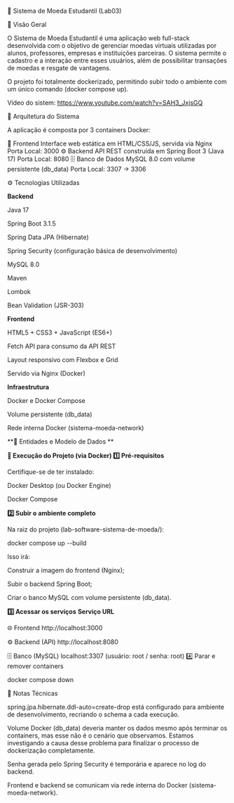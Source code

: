 🚀 Sistema de Moeda Estudantil (Lab03)

📘 Visão Geral

O Sistema de Moeda Estudantil é uma aplicação web full-stack desenvolvida com o objetivo de gerenciar moedas virtuais utilizadas por alunos, professores, empresas e instituições parceiras.
O sistema permite o cadastro e a interação entre esses usuários, além de possibilitar transações de moedas e resgate de vantagens.

O projeto foi totalmente dockerizado, permitindo subir todo o ambiente com um único comando (docker compose up).

Vídeo do sistem:
https://www.youtube.com/watch?v=SAH3_JxjsGQ

🧱 Arquitetura do Sistema

A aplicação é composta por 3 containers Docker:

🧩 Frontend  	Interface web estática em HTML/CSS/JS, servida via Nginx	Porta Local: 3000
⚙️ Backend	 API REST construída em Spring Boot 3 (Java 17)	Porta Local: 8080
🗄️ Banco de Dados	 MySQL 8.0 com volume persistente (db_data)	Porta Local: 3307 → 3306

⚙️ Tecnologias Utilizadas

**Backend**

Java 17

Spring Boot 3.1.5

Spring Data JPA (Hibernate)

Spring Security (configuração básica de desenvolvimento)

MySQL 8.0

Maven

Lombok

Bean Validation (JSR-303)

**Frontend**

HTML5 + CSS3 + JavaScript (ES6+)

Fetch API para consumo da API REST

Layout responsivo com Flexbox e Grid

Servido via Nginx (Docker)

**Infraestrutura**

Docker e Docker Compose

Volume persistente (db_data)

Rede interna Docker (sistema-moeda-network)

**🧩 Entidades e Modelo de Dados
**

**🧰 Execução do Projeto (via Docker)
1️⃣ Pré-requisitos**

Certifique-se de ter instalado:

Docker Desktop (ou Docker Engine)

Docker Compose

**2️⃣ Subir o ambiente completo**

Na raiz do projeto (lab-software-sistema-de-moeda/):

docker compose up --build


Isso irá:

Construir a imagem do frontend (Nginx);

Subir o backend Spring Boot;

Criar o banco MySQL com volume persistente (db_data).

**3️⃣ Acessar os serviços**
**Serviço	URL**

🌐 Frontend	http://localhost:3000

⚙️ Backend (API)	http://localhost:8080

🗄️ Banco (MySQL)	localhost:3307 (usuário: root / senha: root)
4️⃣ Parar e remover containers

docker compose down





🧠 Notas Técnicas

spring.jpa.hibernate.ddl-auto=create-drop está configurado para ambiente de desenvolvimento, recriando o schema a cada execução.

Volume Docker (db_data) deveria manter os dados mesmo após terminar os containers, mas esse não é o cenário que observamos. Estamos investigando a causa desse problema para finalizar  o processo de dockerização completamente.

Senha gerada pelo Spring Security é temporária e aparece no log do backend.

Frontend e backend se comunicam via rede interna do Docker (sistema-moeda-network).
